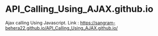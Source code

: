 # API_Calling_Using_AJAX.github.io
Ajax calling Using Javascript.
Link : https://sangram-behera22.github.io/API_Calling_Using_AJAX.github.io/
